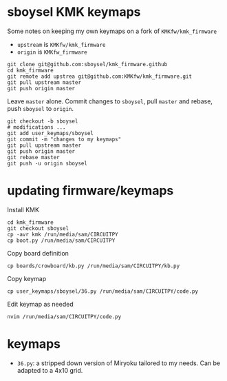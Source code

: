 # sboysel KMK keymaps

Some notes on keeping my own keymaps on a fork of `KMKfw/kmk_firmware`

- `upstream` is `KMKfw/kmk_firmware`
- `origin` is `KMKfw_firmware`

```
git clone git@github.com:sboysel/kmk_firmware.github
cd kmk_firmware
git remote add upstrea git@github.com:KMKfw/kmk_firmware.git
git pull upstream master
git push origin master
```

Leave `master` alone. Commit changes to `sboysel`, pull `master` and rebase,
push `sboysel` to `origin`.

```
git checkout -b sboysel
# modifications ...
git add user_keymaps/sboysel 
git commit -m "changes to my keymaps"
git pull upstream master
git push origin master
git rebase master
git push -u origin sboysel
```

# updating firmware/keymaps

Install KMK

```
cd kmk_firmware
git checkout sboysel
cp -avr kmk /run/media/sam/CIRCUITPY
cp boot.py /run/media/sam/CIRCUITPY
```

Copy board definition

```
cp boards/crowboard/kb.py /run/media/sam/CIRCUITPY/kb.py
```

Copy keymap

```
cp user_keymaps/sboysel/36.py /run/media/sam/CIRCUITPY/code.py
```

Edit keymap as needed

```
nvim /run/media/sam/CIRCUITPY/code.py
```

# keymaps

- `36.py`: a stripped down version of Miryoku tailored to my needs. Can be 
  adapted to a 4x10 grid.
